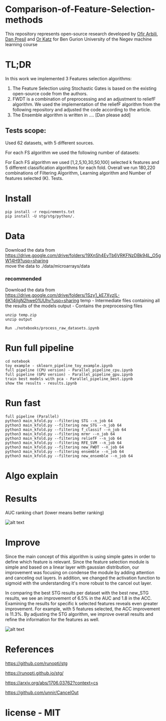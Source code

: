 # Comparison-of-Feature-Selection-methods
This repository represents open-source research developed by [Ofir Arbili](https://www.linkedin.com/in/ofir-arbili-82375179/?originalSubdomain=il/), [Dan Presil](https://www.linkedin.com/in/dan-presil-674514152/) and [Or Katz](https://www.linkedin.com/in/or-katz-9ba885114/) for  Ben Gurion University of the Negev machine learning course

# TL;DR
In this work we implemented 3 Features selection algorithms:

1. The Feature Selection using Stochastic Gates is based on the existing open-source code from the authors.
2. FWDT is a combination of preprocessing and an adjustment to reliefF algorithm. We used the implementation of the reliefF algorithm from the following repository and adjusted the code according to the article.
3. The Ensemble algorithm is written in …. [Dan please add]

## Tests scope:
Used 62 datasets, with 5 different sources.

For each FS algorithm we used the following number of datasets:

For Each FS algorithm we used [1,2,5,10,30,50,100] selected k features and 5 different classification algorithms for each fold. Overall we run 180,220 combinations of  Filtering Algorithm, Learning algorithm and Number of features selected (K). Tests. 



# Install
```
pip install -r requirements.txt
pip install -U stg/stg/python/.
```
# Data
Download the data from https://drive.google.com/drive/folders/19XnSh4EvTb6VRKFNzDBk94L_O5gW14H9?usp=sharing \
move the data to ./data/microarrays/data
### recommended
Download the data from https://drive.google.com/drive/folders/1Szy1_kE7XyzIL-6K14jIgN2hwe01UUhv?usp=sharing
temp - Intermediate files containing all the results of the models
output - Contains the preprocessing files
```
unzip temp.zip
unzip output
```

```
Run ./notebooks/process_raw_datasets.ipynb
```
# Run full pipeline
```
cd notebook
toy example - sklearn_pipeline_toy_example.ipynb
full pipeline (CPU version) - Parallel_pipeline_cpu.ipynb
full pipeline (GPU version) - Parallel_pipeline_gpu.ipynb
train best models with pca - Parallel_pipeline_best.ipynb
show the results - results.ipynb
```
# Run fast

```
full pipeline (Parallel) 
python3 main_kfold.py --filtering STG --n_job 64  
python3 main_kfold.py --filtering new_STG --n_job 64
python3 main_kfold.py --filtering f_classif --n_job 64
python3 main_kfold.py --filtering mrmr --n_job 64
python3 main_kfold.py --filtering reliefF --n_job 64
python3 main_kfold.py --filtering RFE_SVM --n_job 64
python3 main_kfold.py --filtering new_FWDT --n_job 64
python3 main_kfold.py --filtering ensemble --n_job 64
python3 main_kfold.py --filtering new_ensemble --n_job 64
```

# Algo explain

# Results
AUC ranking chart (lower means better ranking)

![alt text](https://github.com/OrKatz7/Comparison-of-Feature-Selection-methods/blob/main/docs/raniking.png)

# Improve
Since the main concept of this algorithm is using simple gates in order to define which feature is relevant. Since the feature selection module is simple and based on a linear layer with gaussian distribution, our improvement was focusing on condense the module by adding attention and canceling out layers. In addition, we changed the activation function to sigmoid with the understanding it's more robust to the cancel out layer.

In comparing the best STG results per dataset with the best new_STG results, we see an improvement of 6.5% in the AUC and 1.8 in the ACC. Examining the results for specific k selected features reveals even greater improvement. For example, with 5 features selected, the ACC improvement is 11.3%. By adjusting the STG algorithm, we improve overall results and refine the information for the features as well.

![alt text](https://github.com/OrKatz7/Comparison-of-Feature-Selection-methods/blob/main/docs/improve.png)



# References

https://github.com/runopti/stg

https://runopti.github.io/stg/

https://arxiv.org/abs/1706.03762?context=cs

https://github.com/unnir/CancelOut


# license - MIT
